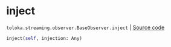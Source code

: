 # inject
`toloka.streaming.observer.BaseObserver.inject` | [Source code](https://github.com/Toloka/toloka-kit/blob/v1.1.2/src/streaming/observer.py#L34)

```python
inject(self, injection: Any)
```

